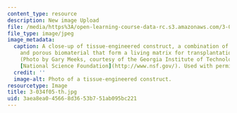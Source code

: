 ```yaml
---
content_type: resource
description: New image Upload
file: /media/https%3A/open-learning-course-data-rc.s3.amazonaws.com/3-034-organic-biomaterials-chemistry-fall-2005/3aea8ea045668d3653b751ab095bc221_3-034f05-th.jpg
file_type: image/jpeg
image_metadata:
  caption: A close-up of tissue-engineered construct, a combination of living cells
    and porous biomaterial that form a living matrix for transplantation in an organism.
    (Photo by Gary Meeks, courtesy of the Georgia Institute of Technology and the
    [National Science Foundation](http://www.nsf.gov/). Used with permission.)
  credit: ''
  image-alt: Photo of a tissue-engineered construct.
resourcetype: Image
title: 3-034f05-th.jpg
uid: 3aea8ea0-4566-8d36-53b7-51ab095bc221
---
```

